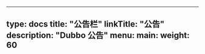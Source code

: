 
---
type: docs
title: "公告栏"
linkTitle: "公告"
description: "Dubbo 公告"
menu:
  main:
    weight: 60
---

